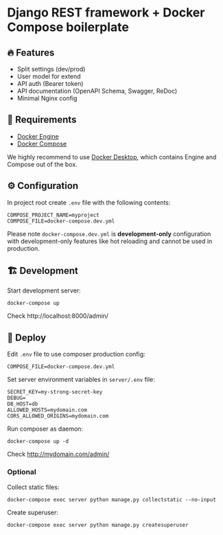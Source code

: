 # Django REST framework + Docker Compose boilerplate

## 🔥 Features

- Split settings (dev/prod)
- User model for extend
- API auth (Bearer token)
- API documentation (OpenAPI Schema, Swagger, ReDoc)
- Minimal Nginx config

## 🐳 Requirements

- [Docker Engine](https://docs.docker.com/engine/install/)
- [Docker Compose](https://docs.docker.com/compose/install/)

We highly recommend to use [Docker Desktop](https://www.docker.com/products/docker-desktop), which contains Engine and Compose out of the box.

## ⚙️ Configuration
In project root create `.env` file with the following contents:

    COMPOSE_PROJECT_NAME=myproject
    COMPOSE_FILE=docker-compose.dev.yml

Please note `docker-compose.dev.yml` is **development-only** configuration with development-only features like hot reloading and cannot be used in production.

## 🏗️ Development

Start development server:

    docker-compose up

Check http://localhost:8000/admin/

## 🚀 Deploy

Edit `.env` file to use composer production config:

    COMPOSE_FILE=docker-compose.dev.yml

Set server environment variables in `server/.env` file:

    SECRET_KEY=my-strong-secret-key
    DEBUG=
    DB_HOST=db
    ALLOWED_HOSTS=mydomain.com
    CORS_ALLOWED_ORIGINS=mydomain.com

Run composer as daemon:

    docker-compose up -d

Check http://mydomain.com/admin/

### Optional

Collect static files:

    docker-compose exec server python manage.py collectstatic --no-input

Create superuser:

    docker-compose exec server python manage.py createsuperuser

